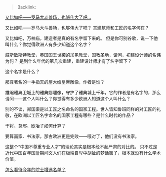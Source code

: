> Backlink: 

[又比如吧——罗马大斗兽场，也够伟大了吧…](https://www.zhihu.com/pin/1716596244317675521)

又比如吧——罗马大斗兽场，也够伟大了吧？ 其建筑师和工匠的名字何在？

又比如吧，万神庙，建造者是真的有名字留下来的。 但是你可别谷歌，说一下他叫什么？你觉得欧洲人有多少知道这个名字？

威斯敏斯特教堂，英国国王世袭的加冕教堂，国教圣地，请问，初建设计师的名讳为何？ 是到什么年代的第几次重建，重建设计师才有了名字留下？

这个名字是什么？

那尊著名的一手指天的屋大维皇帝雕像，作者是谁？

雄踞雅典卫城上的雅典娜雕像，守护了雅典城上千年，它的作者是有名字的，那么请问——这个人叫什么？你觉得有多少欧洲人知道这个人叫什么？

别的不谈，郑国渠是以工匠之名命名的国家工程。世人皆知鲁班同样的对工匠的礼敬，在欧洲以工匠名字命名的国家工程有哪些？是什么时代的作品？

干将、莫邪、欧冶子如何计算？

要算画家、书法家，那古欧洲更是完败——哦对了，他们没有书法家。

这整个“中国不尊重专业人才”的理论其实是根本经不起严肃的对比的。 只不过是近代中国百年国耻期间文人们在极端自卑中胡扯的梦话罢了，根本就没有什么学术价值。

[怎么看待今年的院士增选名单？](https://www.zhihu.com/question/631331981/answer/3311591098)
